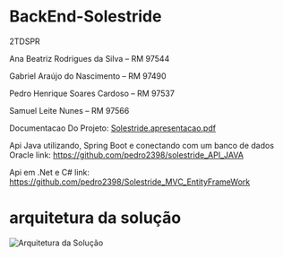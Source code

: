 # BackEnd-Solestride

2TDSPR

Ana Beatriz Rodrigues da Silva – RM 97544 

Gabriel Araújo do Nascimento – RM 97490 

Pedro Henrique Soares Cardoso – RM 97537 

Samuel Leite Nunes – RM 97566

Documentacao Do Projeto: [Solestride.apresentacao.pdf](https://github.com/pedro2398/Solestride_MVC_EntityFrameWork/files/14910890/Solestride.apresentacao.pdf)

Api Java utilizando, Spring Boot e conectando com um banco de dados Oracle
link: https://github.com/pedro2398/solestride_API_JAVA

Api em .Net e C#
link: https://github.com/pedro2398/Solestride_MVC_EntityFrameWork

# arquitetura da solução

![Arquitetura da Solução](https://github.com/pedro2398/solestrideAPI/assets/103459126/7e7e5df4-ce18-4cb3-8ad2-1d33be3b59ca)
